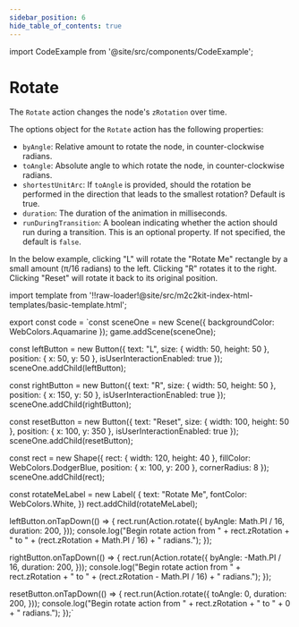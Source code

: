 ```yaml
---
sidebar_position: 6
hide_table_of_contents: true
---
```


import CodeExample from '@site/src/components/CodeExample';

# Rotate

The `Rotate` action changes the node's `zRotation` over time.

The options object for the `Rotate` action has the following properties:

- `byAngle`: Relative amount to rotate the node, in counter-clockwise radians.
- `toAngle`: Absolute angle to which rotate the node, in counter-clockwise radians.
- `shortestUnitArc`: If `toAngle` is provided, should the rotation be performed in the direction that leads to the smallest rotation? Default is true.
- `duration`: The duration of the animation in milliseconds.
- `runDuringTransition`: A boolean indicating whether the action should run during a transition. This is an optional property. If not specified, the default is `false`.

In the below example, clicking "L" will rotate the "Rotate Me" rectangle by a small amount (π/16 radians) to the left. Clicking "R" rotates it to the right. Clicking "Reset" will rotate it back to its original position.

import template from '!!raw-loader!@site/src/m2c2kit-index-html-templates/basic-template.html';

export const code = `const sceneOne = new Scene({ backgroundColor: WebColors.Aquamarine });
game.addScene(sceneOne);
 
const leftButton = new Button({
    text: "L",
    size: { width: 50, height: 50 },
    position: { x: 50, y: 50 },
    isUserInteractionEnabled: true
});
sceneOne.addChild(leftButton);

const rightButton = new Button({
    text: "R",
    size: { width: 50, height: 50 },
    position: { x: 150, y: 50 },
    isUserInteractionEnabled: true
});
sceneOne.addChild(rightButton);

const resetButton = new Button({
    text: "Reset",
    size: { width: 100, height: 50 },
    position: { x: 100, y: 350 },
    isUserInteractionEnabled: true
});
sceneOne.addChild(resetButton);
 
const rect = new Shape({
    rect: { width: 120, height: 40 },
    fillColor: WebColors.DodgerBlue,
    position: { x: 100, y: 200 },
    cornerRadius: 8
});
sceneOne.addChild(rect);
 
const rotateMeLabel = new Label( {
    text: "Rotate Me",
    fontColor: WebColors.White,
})
rect.addChild(rotateMeLabel);
 
leftButton.onTapDown(() => {
    rect.run(Action.rotate({
        byAngle: Math.PI / 16,
        duration: 200,
    }));
    console.log("Begin rotate action from " + rect.zRotation + " to " + (rect.zRotation + Math.PI / 16) + " radians.");
});
 
rightButton.onTapDown(() => {
    rect.run(Action.rotate({
        byAngle: -Math.PI / 16,
        duration: 200,
    }));
    console.log("Begin rotate action from " + rect.zRotation + " to " + (rect.zRotation - Math.PI / 16) + " radians.");
});
 
resetButton.onTapDown(() => {
    rect.run(Action.rotate({
        toAngle: 0,
        duration: 200,
    }));
    console.log("Begin rotate action from " + rect.zRotation + " to " + 0 + " radians.");
});`

<CodeExample code={code} template={template} console="true"/>

